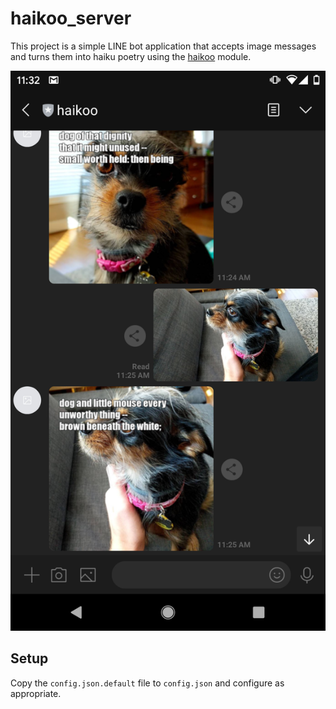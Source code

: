 # haikoo_server

This project is a simple LINE bot application that accepts image messages and turns them into haiku poetry using the [haikoo](https://github.com/robu3/haikoo) module.

![Screenshot](/screenshot.png?raw=true)

## Setup

Copy the `config.json.default` file to `config.json` and configure as appropriate.



